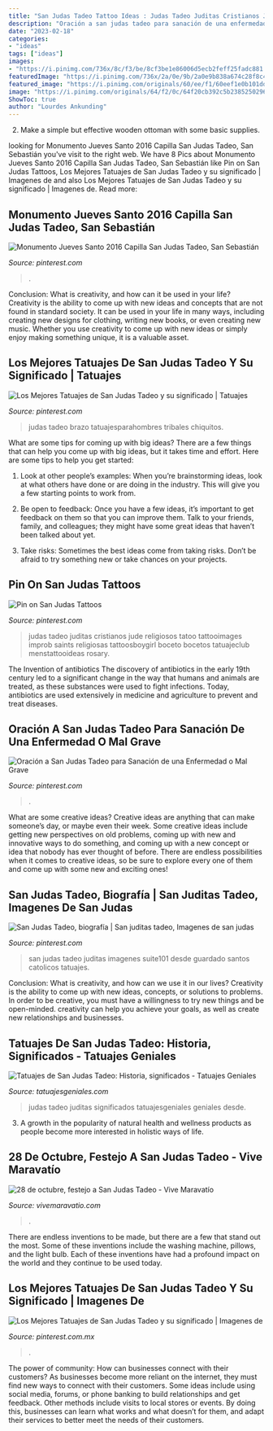 ```yaml
---
title: "San Judas Tadeo Tattoo Ideas : Judas Tadeo Juditas Cristianos Jude Religiosos Tatoo Tattooimages Improb Saints Religiosas Tattoosboygirl Boceto Bocetos Tatuajeclub Menstattooideas Rosary"
description: "Oración a san judas tadeo para sanación de una enfermedad o mal grave"
date: "2023-02-18"
categories:
- "ideas"
tags: ["ideas"]
images:
- "https://i.pinimg.com/736x/8c/f3/be/8cf3be1e86006d5ecb2feff25fadc881.jpg"
featuredImage: "https://i.pinimg.com/736x/2a/0e/9b/2a0e9b838a674c28f8c474eeee623643--san-judas-corpus.jpg"
featured_image: "https://i.pinimg.com/originals/60/ee/f1/60eef1e0b101dda7842615a6de940901.jpg"
image: "https://i.pinimg.com/originals/64/f2/0c/64f20cb392c5b2385250296c33c50a45.jpg"
ShowToc: true
author: "Lourdes Ankunding"
---
```



2. Make a simple but effective wooden ottoman with some basic supplies.

	

		
looking for Monumento Jueves Santo 2016 Capilla San Judas Tadeo, San Sebastián you've visit to the right web. We have 8 Pics about Monumento Jueves Santo 2016 Capilla San Judas Tadeo, San Sebastián like Pin on San Judas Tattoos, Los Mejores Tatuajes de San Judas Tadeo y su significado | Imagenes de and also Los Mejores Tatuajes de San Judas Tadeo y su significado | Imagenes de. Read more:
		
    
## Monumento Jueves Santo 2016 Capilla San Judas Tadeo, San Sebastián

<img loading=lazy src="https://i.pinimg.com/736x/2a/0e/9b/2a0e9b838a674c28f8c474eeee623643--san-judas-corpus.jpg" onerror="this.onerror=null;this.src='https://tse4.mm.bing.net/th?id=OIP.dG8eV-vQE4iiws0lOW_bRwHaNJ&amp;pid=15.1';" alt="Monumento Jueves Santo 2016 Capilla San Judas Tadeo, San Sebastián">

_Source: pinterest.com_

>. 

	

Conclusion: What is creativity, and how can it be used in your life?
Creativity is the ability to come up with new ideas and concepts that are not found in standard society. It can be used in your life in many ways, including creating new designs for clothing, writing new books, or even creating new music. Whether you use creativity to come up with new ideas or simply enjoy making something unique, it is a valuable asset.

    
## Los Mejores Tatuajes De San Judas Tadeo Y Su Significado | Tatuajes

<img loading=lazy src="https://i.pinimg.com/736x/8c/f3/be/8cf3be1e86006d5ecb2feff25fadc881.jpg" onerror="this.onerror=null;this.src='https://tse4.mm.bing.net/th?id=OIP.SK0ad5cIMo4lCtS31CfVIQHaLc&amp;pid=15.1';" alt="Los Mejores Tatuajes de San Judas Tadeo y su significado | Tatuajes">

_Source: pinterest.com_

>judas tadeo brazo tatuajesparahombres tribales chiquitos. 

	

What are some tips for coming up with big ideas?
There are a few things that can help you come up with big ideas, but it takes time and effort. Here are some tips to help you get started:
1. Look at other people’s examples: When you’re brainstorming ideas, look at what others have done or are doing in the industry. This will give you a few starting points to work from.

2. Be open to feedback: Once you have a few ideas, it’s important to get feedback on them so that you can improve them. Talk to your friends, family, and colleagues; they might have some great ideas that haven’t been talked about yet.

3. Take risks: Sometimes the best ideas come from taking risks. Don’t be afraid to try something new or take chances on your projects.

    
## Pin On San Judas Tattoos

<img loading=lazy src="https://i.pinimg.com/736x/03/f6/0b/03f60b39a918da7ac7767040a07c0f8b.jpg" onerror="this.onerror=null;this.src='https://tse1.mm.bing.net/th?id=OIP.pO4cqpREoyzfp9ey0AN3tQHaHa&amp;pid=15.1';" alt="Pin on San Judas Tattoos">

_Source: pinterest.com_

>judas tadeo juditas cristianos jude religiosos tatoo tattooimages improb saints religiosas tattoosboygirl boceto bocetos tatuajeclub menstattooideas rosary. 

	

The Invention of antibiotics
The discovery of antibiotics in the early 19th century led to a significant change in the way that humans and animals are treated, as these substances were used to fight infections. Today, antibiotics are used extensively in medicine and agriculture to prevent and treat diseases.

    
## Oración A San Judas Tadeo Para Sanación De Una Enfermedad O Mal Grave

<img loading=lazy src="https://i.pinimg.com/originals/ac/b1/58/acb15856684253195328f0e72c693685.jpg" onerror="this.onerror=null;this.src='https://tse2.mm.bing.net/th?id=OIP.YaLr8LtGGjTeRDjZlugPnwHaOC&amp;pid=15.1';" alt="Oración a San Judas Tadeo para Sanación de una Enfermedad o Mal Grave">

_Source: pinterest.com_

>. 

	

What are some creative ideas?
Creative ideas are anything that can make someone’s day, or maybe even their week. Some creative ideas include getting new perspectives on old problems, coming up with new and innovative ways to do something, and coming up with a new concept or idea that nobody has ever thought of before. There are endless possibilities when it comes to creative ideas, so be sure to explore every one of them and come up with some new and exciting ones!

    
## San Judas Tadeo, Biografía | San Juditas Tadeo, Imagenes De San Judas

<img loading=lazy src="https://i.pinimg.com/originals/60/ee/f1/60eef1e0b101dda7842615a6de940901.jpg" onerror="this.onerror=null;this.src='https://tse3.mm.bing.net/th?id=OIP.-Po9XLnDgXvER83E7Y7MCAAAAA&amp;pid=15.1';" alt="San Judas Tadeo, biografía | San juditas tadeo, Imagenes de san judas">

_Source: pinterest.com_

>san judas tadeo juditas imagenes suite101 desde guardado santos catolicos tatuajes. 

	

Conclusion: What is creativity, and how can we use it in our lives?
Creativity is the ability to come up with new ideas, concepts, or solutions to problems. In order to be creative, you must have a willingness to try new things and be open-minded. creativity can help you achieve your goals, as well as create new relationships and businesses.

    
## Tatuajes De San Judas Tadeo: Historia, Significados - Tatuajes Geniales

<img loading=lazy src="http://www.tatuajesgeniales.com/wp-content/uploads/2016/11/portada-3.jpg" onerror="this.onerror=null;this.src='https://tse3.mm.bing.net/th?id=OIP.PyPb4sQ92QsNDkJGk359VQHaD3&amp;pid=15.1';" alt="Tatuajes de San Judas Tadeo: Historia, significados - Tatuajes Geniales">

_Source: tatuajesgeniales.com_

>judas tadeo juditas significados tatuajesgeniales geniales desde. 

	

3. A growth in the popularity of natural health and wellness products as people become more interested in holistic ways of life. 

    
## 28 De Octubre, Festejo A San Judas Tadeo - Vive Maravatío

<img loading=lazy src="https://vivemaravatio.com/wp-content/uploads/2016/10/10712947_727708233987670_7264019048678006190_n.jpg" onerror="this.onerror=null;this.src='https://tse3.mm.bing.net/th?id=OIP.LNwEoCBRcOMDRgvLrbq6SwAAAA&amp;pid=15.1';" alt="28 de octubre, festejo a San Judas Tadeo - Vive Maravatío">

_Source: vivemaravatio.com_

>. 

	

There are endless inventions to be made, but there are a few that stand out the most. Some of these inventions include the washing machine, pillows, and the light bulb. Each of these inventions have had a profound impact on the world and they continue to be used today.

    
## Los Mejores Tatuajes De San Judas Tadeo Y Su Significado | Imagenes De

<img loading=lazy src="https://i.pinimg.com/originals/64/f2/0c/64f20cb392c5b2385250296c33c50a45.jpg" onerror="this.onerror=null;this.src='https://tse3.mm.bing.net/th?id=OIP.k-_l6Op8hG3cfKkrJkJYywHaHa&amp;pid=15.1';" alt="Los Mejores Tatuajes de San Judas Tadeo y su significado | Imagenes de">

_Source: pinterest.com.mx_

>. 

	

The power of community: How can businesses connect with their customers?
As businesses become more reliant on the internet, they must find new ways to connect with their customers. Some ideas include using social media, forums, or phone banking to build relationships and get feedback. Other methods include visits to local stores or events. By doing this, businesses can learn what works and what doesn’t for them, and adapt their services to better meet the needs of their customers.

